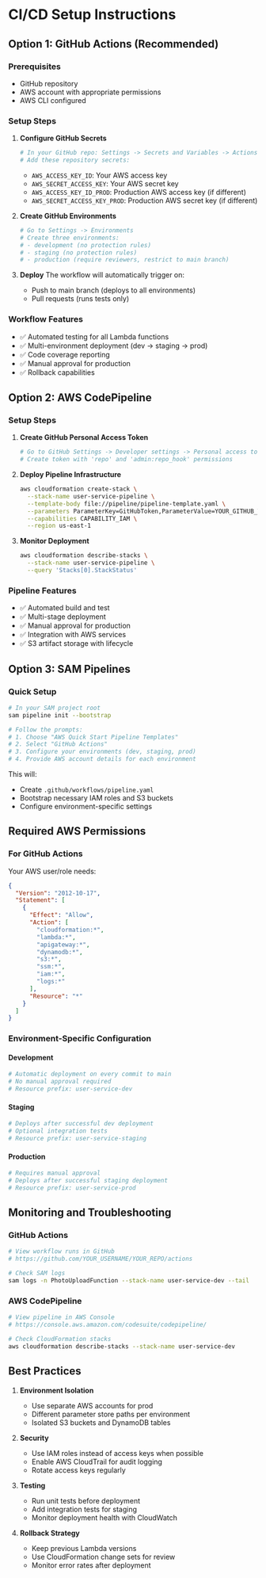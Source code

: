 # CI/CD Setup Instructions

## Option 1: GitHub Actions (Recommended)

### Prerequisites
- GitHub repository
- AWS account with appropriate permissions
- AWS CLI configured

### Setup Steps

1. **Configure GitHub Secrets**
   ```bash
   # In your GitHub repo: Settings -> Secrets and Variables -> Actions
   # Add these repository secrets:
   ```
   - `AWS_ACCESS_KEY_ID`: Your AWS access key
   - `AWS_SECRET_ACCESS_KEY`: Your AWS secret key
   - `AWS_ACCESS_KEY_ID_PROD`: Production AWS access key (if different)
   - `AWS_SECRET_ACCESS_KEY_PROD`: Production AWS secret key (if different)

2. **Create GitHub Environments**
   ```bash
   # Go to Settings -> Environments
   # Create three environments:
   # - development (no protection rules)
   # - staging (no protection rules)  
   # - production (require reviewers, restrict to main branch)
   ```

3. **Deploy**
   The workflow will automatically trigger on:
   - Push to main branch (deploys to all environments)
   - Pull requests (runs tests only)

### Workflow Features
- ✅ Automated testing for all Lambda functions
- ✅ Multi-environment deployment (dev → staging → prod)
- ✅ Code coverage reporting
- ✅ Manual approval for production
- ✅ Rollback capabilities

## Option 2: AWS CodePipeline

### Setup Steps

1. **Create GitHub Personal Access Token**
   ```bash
   # Go to GitHub Settings -> Developer settings -> Personal access tokens
   # Create token with 'repo' and 'admin:repo_hook' permissions
   ```

2. **Deploy Pipeline Infrastructure**
   ```bash
   aws cloudformation create-stack \
     --stack-name user-service-pipeline \
     --template-body file://pipeline/pipeline-template.yaml \
     --parameters ParameterKey=GitHubToken,ParameterValue=YOUR_GITHUB_TOKEN \
     --capabilities CAPABILITY_IAM \
     --region us-east-1
   ```

3. **Monitor Deployment**
   ```bash
   aws cloudformation describe-stacks \
     --stack-name user-service-pipeline \
     --query 'Stacks[0].StackStatus'
   ```

### Pipeline Features
- ✅ Automated build and test
- ✅ Multi-stage deployment
- ✅ Manual approval for production
- ✅ Integration with AWS services
- ✅ S3 artifact storage with lifecycle

## Option 3: SAM Pipelines

### Quick Setup
```bash
# In your SAM project root
sam pipeline init --bootstrap

# Follow the prompts:
# 1. Choose "AWS Quick Start Pipeline Templates"
# 2. Select "GitHub Actions"
# 3. Configure your environments (dev, staging, prod)
# 4. Provide AWS account details for each environment
```

This will:
- Create `.github/workflows/pipeline.yaml`
- Bootstrap necessary IAM roles and S3 buckets
- Configure environment-specific settings

## Required AWS Permissions

### For GitHub Actions
Your AWS user/role needs:
```json
{
  "Version": "2012-10-17",
  "Statement": [
    {
      "Effect": "Allow",
      "Action": [
        "cloudformation:*",
        "lambda:*",
        "apigateway:*",
        "dynamodb:*",
        "s3:*",
        "ssm:*",
        "iam:*",
        "logs:*"
      ],
      "Resource": "*"
    }
  ]
}
```

### Environment-Specific Configuration

#### Development
```bash
# Automatic deployment on every commit to main
# No manual approval required
# Resource prefix: user-service-dev
```

#### Staging  
```bash
# Deploys after successful dev deployment
# Optional integration tests
# Resource prefix: user-service-staging
```

#### Production
```bash
# Requires manual approval
# Deploys after successful staging deployment
# Resource prefix: user-service-prod
```

## Monitoring and Troubleshooting

### GitHub Actions
```bash
# View workflow runs in GitHub
# https://github.com/YOUR_USERNAME/YOUR_REPO/actions

# Check SAM logs
sam logs -n PhotoUploadFunction --stack-name user-service-dev --tail
```

### AWS CodePipeline
```bash
# View pipeline in AWS Console
# https://console.aws.amazon.com/codesuite/codepipeline/

# Check CloudFormation stacks
aws cloudformation describe-stacks --stack-name user-service-dev
```

## Best Practices

1. **Environment Isolation**
   - Use separate AWS accounts for prod
   - Different parameter store paths per environment
   - Isolated S3 buckets and DynamoDB tables

2. **Security**
   - Use IAM roles instead of access keys when possible
   - Enable AWS CloudTrail for audit logging
   - Rotate access keys regularly

3. **Testing**
   - Run unit tests before deployment
   - Add integration tests for staging
   - Monitor deployment health with CloudWatch

4. **Rollback Strategy**
   - Keep previous Lambda versions
   - Use CloudFormation change sets for review
   - Monitor error rates after deployment